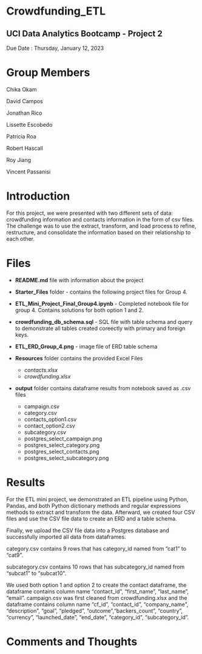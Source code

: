 # Crowdfunding_ETL

## UCI Data Analytics Bootcamp - Project 2

Due Date : Thursday, January 12, 2023

# **Group Members**

Chika Okam

David Campos

Jonathan Rico

Lissette Escobedo

Patricia Roa

Robert Hascall

Roy Jiang

Vincent Passanisi


# **Introduction**

For this project, we were presented with two different sets of data: crowdfunding information and contacts information in the form of csv files.
The challenge was to use the extract, transform, and load process to refine, restructure, and consolidate the information based on their relationship to each other.

# **Files**

* **README.md** file with information about the project
* **Starter_Files** folder - contains the following project files for Group 4.

* **ETL_Mini_Project_Final_Group4.ipynb** - Completed notebook file for group 4. Contains solutions for both option 1 and 2.
* **crowdfunding_db_schema.sql** - SQL file with table schema and query to demonstrate all tables created coreectly with primary and foreign keys.
* **ETL_ERD_Group_4.png** - image file of ERD table schema
* **Resources** folder contains the provided Excel Files
    * *contacts.xlsx*
    * *crowdfunding.xlsx*
* **output** folder contains dataframe results from notebook saved as .csv files
    * campaign.csv
    * category.csv
    * contacts_option1.csv
    * contact_option2.csv
    * subcategory.csv
    * postgres_select_campaign.png
    * postgres_select_category.png
    * postgres_select_contacts.png
    * postgres_select_subcategory.png



# **Results**

For the ETL mini project, we demonstrated an ETL pipeline using Python, Pandas, and both Python dictionary methods and regular expressions methods to extract and transform the data.
Afterward, we created four CSV files and use the CSV file data to create an ERD and a table schema.

Finally, we upload the CSV file data into a Postgres database and successfully imported all data from dataframes.

category.csv contains 9 rows that has category_id named from “cat1” to “cat9".

subcategory.csv contains 10 rows that has subcategory_id named from “subcat1” to “subcat10".

We used both option 1 and option 2 to create the contact dataframe, the dataframe contains column name “contact_id”, “first_name”, “last_name”, “email”.
campaign.csv was first cleaned from crowdfunding.xlsx and the dataframe contains column name “cf_id”, “contact_id”, “company_name”, “description”, “goal”, “pledged”, “outcome”,“backers_count”, “country”, “currency”, “launched_date”, “end_date”, “category_id”, “subcategory_id”.


# **Comments and Thoughts**

